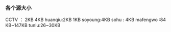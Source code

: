 ### 各个源大小

CCTV ： 2KB 4KB
huanqiu:2KB 1KB
soyoung:4KB
sohu : 4KB
mafengwo :84 KB~147KB
tuniu:26~30KB